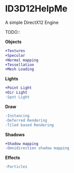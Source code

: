 # ID3D12HelpMe
A simple DirectX12 Engine


TODO::

**Objects**
```diff
+Textures
+Specular
+Normal mapping
+Tessellation
+Mesh Loading
```
**Lights**
```diff
+Point Light
+Dir Light
-Spot Light
```
**Draw**
```diff
-Instancing
-Deferred Rendering
-Tiled based Rendering
```
**Shadows**
```diff
+Shadow mapping
-Omnidirection shadow mapping
```
**Effects**
```diff
-Particles
```